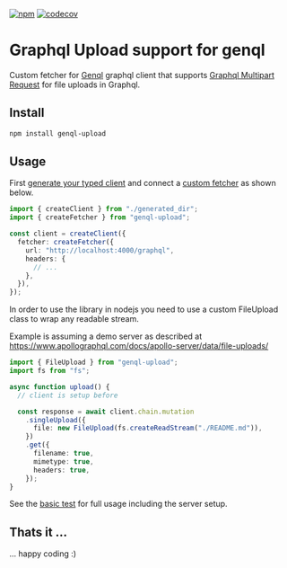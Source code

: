 [![npm](https://img.shields.io/npm/v/genql-upload?label=genql-upload&logo=npm)](https://www.npmjs.com/package/genql-upload)
[![codecov](https://codecov.io/gh/stackables/genql-upload/branch/main/graph/badge.svg?token=ynUW2JLulr)](https://codecov.io/gh/stackables/genql-upload)

# Graphql Upload support for genql

Custom fetcher for [Genql](https://github.com/remorses/genql) graphql client that supports [Graphql Multipart Request](https://github.com/jaydenseric/graphql-multipart-request-spec) for file uploads in Graphql.

## Install

```bash
npm install genql-upload
```

## Usage

First [generate your typed client](https://genql.vercel.app/docs) and connect a [custom fetcher](https://genql.vercel.app/docs/usage/create-the-client#using-a-custom-fetcher) as shown below.

```typescript
import { createClient } from "./generated_dir";
import { createFetcher } from "genql-upload";

const client = createClient({
  fetcher: createFetcher({
    url: "http://localhost:4000/graphql",
    headers: {
      // ...
    },
  }),
});
```

In order to use the library in nodejs you need to use a custom FileUpload class to wrap any readable stream.

Example is assuming a demo server as described at https://www.apollographql.com/docs/apollo-server/data/file-uploads/

```typescript
import { FileUpload } from "genql-upload";
import fs from "fs";

async function upload() {
  // client is setup before

  const response = await client.chain.mutation
    .singleUpload({
      file: new FileUpload(fs.createReadStream("./README.md")),
    })
    .get({
      filename: true,
      mimetype: true,
      headers: true,
    });
}
```

See the [basic test](./test/) for full usage including the server setup.

## Thats it ...

... happy coding :)
